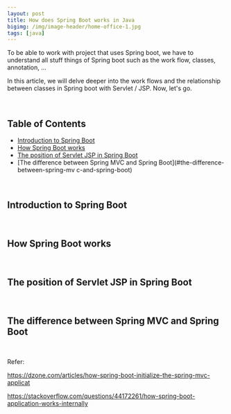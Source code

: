 ```yaml
---
layout: post
title: How does Spring Boot works in Java
bigimg: /img/image-header/home-office-1.jpg
tags: [java]
---
```


To be able to work with project that uses Spring boot, we have to understand all stuff things of Spring boot such as the work flow, classes, annotation, ... 

In this article, we will delve deeper into the work flows and the relationship between classes in Spring boot with Servlet / JSP. Now, let's go.

<br>

## Table of Contents
- [Introduction to Spring Boot](#introduction-to-spring-boot)
- [How Spring Boot works](#how-spring-boot-works)
- [The position of Servlet JSP in Spring Boot](#the-position-of-servlet-jsp-in-spring-boot)
- [The difference between Spring MVC and Spring Boot](#the-difference-between-spring-mv c-and-spring-boot)


<br>

## Introduction to Spring Boot


<br>

## How Spring Boot works


<br>

## The position of Servlet JSP in Spring Boot



<br>

## The difference between Spring MVC and Spring Boot



<br>

Refer:

https://dzone.com/articles/how-spring-boot-initialize-the-spring-mvc-applicat

https://stackoverflow.com/questions/44172261/how-spring-boot-application-works-internally